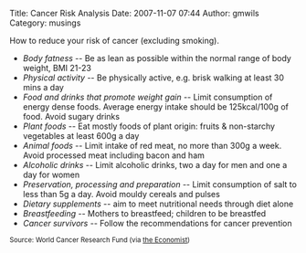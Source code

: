 Title: Cancer Risk Analysis
Date: 2007-11-07 07:44
Author: gmwils
Category: musings

How to reduce your risk of cancer (excluding smoking).

-   *Body fatness* -- Be as lean as possible within the normal range of
    body weight, BMI 21-23
-   *Physical activity* -- Be physically active, e.g. brisk walking at
    least 30 mins a day
-   *Food and drinks that promote weight gain* -- Limit consumption of
    energy dense foods. Average energy intake should be 125kcal/100g of
    food. Avoid sugary drinks
-   *Plant foods* -- Eat mostly foods of plant origin: fruits &
    non-starchy vegetables at least 600g a day
-   *Animal foods* -- Limit intake of red meat, no more than 300g a
    week. Avoid processed meat including bacon and ham
-   *Alcoholic drinks* -- Limit alcoholic drinks, two a day for men and
    one a day for women
-   *Preservation, processing and preparation* -- Limit consumption of
    salt to less than 5g a day. Avoid mouldy cereals and pulses
-   *Dietary supplements* -- aim to meet nutritional needs through diet
    alone
-   *Breastfeeding* -- Mothers to breastfeed; children to be breastfed
-   *Cancer survivors* -- Follow the recommendations for cancer
    prevention

<small>Source: World Cancer Research Fund (via [the
Economist][])</small>

  [the Economist]: http://economist.com/science/displaystory.cfm?story_id=10062421
